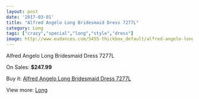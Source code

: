```yaml
---
layout: post
date: '2017-03-01'
title: "Alfred Angelo Long Bridesmaid Dress 7277L"
category: Long
tags: ["crazy","special","long","style","dress"]
image: http://www.eudances.com/5455-thickbox_default/alfred-angelo-long-bridesmaid-dress-7277l.jpg
---
```

Alfred Angelo Long Bridesmaid Dress 7277L

On Sales: **$247.99**
<a href="https://www.eudances.com/en/long/1869-alfred-angelo-long-bridesmaid-dress-7277l.html"><amp-img layout="responsive" width="600" height="600" src="//www.eudances.com/5455-thickbox_default/alfred-angelo-long-bridesmaid-dress-7277l.jpg" alt="Alfred Angelo Long Bridesmaid Dress 7277L 0" /></a>
<a href="https://www.eudances.com/en/long/1869-alfred-angelo-long-bridesmaid-dress-7277l.html"><amp-img layout="responsive" width="600" height="600" src="//www.eudances.com/5456-thickbox_default/alfred-angelo-long-bridesmaid-dress-7277l.jpg" alt="Alfred Angelo Long Bridesmaid Dress 7277L 1" /></a>

Buy it: [Alfred Angelo Long Bridesmaid Dress 7277L](https://www.eudances.com/en/long/1869-alfred-angelo-long-bridesmaid-dress-7277l.html "Alfred Angelo Long Bridesmaid Dress 7277L")

View more: [Long](https://www.eudances.com/en/21-long "Long")
